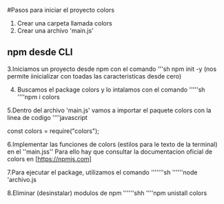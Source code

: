 #Pasos para iniciar el proyecto colors
1. Crear una carpeta llamada colors
2. Crear una archivo 'main.js'

## npm desde CLI
3.Iniciamos un proyecto desde npm con el comando 
'''sh
npm init -y (nos permite iinicializar con toadas las caracteristicas desde cero)

4. Buscamos el package colors y lo intalamos con el comando
 '''''sh
''''npm i colors

5.Dentro del archivo 'main.js' vamos a importar el paquete colors con la linea de codigo
''''javascript

const colors = require("colors");

6.Implementar las funciones de colors (estilos para le texto de la terminal) en el ''main.jss''  Para ello hay que consultar la documentacion oficial de colors en [https://npmjs.com]

7.Para ejecutar el package, utilizamos el comando '''''''sh
''''''node 'archivo.js

8.Eliminar (desinstalar) modulos de npm
''''''shh
''''npm unistall colors
